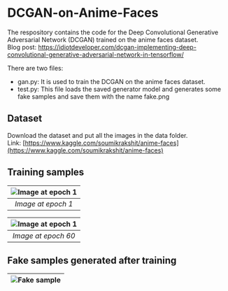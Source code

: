 # DCGAN-on-Anime-Faces

The respository contains the code for the Deep Convolutional Generative Adversarial Network (DCGAN) trained on the anime faces dataset.  
Blog post: https://idiotdeveloper.com/dcgan-implementing-deep-convolutional-generative-adversarial-network-in-tensorflow/
  
There are two files:
- gan.py: It is used to train the DCGAN on the anime faces dataset.
- test.py: This file loads the saved generator model and generates some fake samples and save them with the name fake.png

## Dataset
Download the dataset and put all the images in the data folder.<br/>
Link: [https://www.kaggle.com/soumikrakshit/anime-faces](https://www.kaggle.com/soumikrakshit/anime-faces)

## Training samples
| ![Image at epoch 1](samples/generated_plot_epoch-1.png) |
|:--:| 
| *Image at epoch 1* |

| ![Image at epoch 1](samples/generated_plot_epoch-60.png) |
|:--:| 
| *Image at epoch 60* |


## Fake samples generated after training
| ![Fake sample](fake.png) |
|:--:| 
